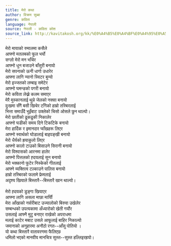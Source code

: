 ```yaml
---
title: मेरो कथा
author: विक्रम सुब्बा
genre: कविता
language: नेपाली
source: नेपाली - कविता कोश
source_link: http://kavitakosh.org/kk/%E0%A4%B5%E0%A4%BF%E0%A4%95%E0%A5%8D%E0%A4%B0%E0%A4%AE_%E0%A4%B8%E0%A5%81%E0%A4%AC%E0%A5%8D%E0%A4%AC%E0%A4%BE
---
```


मेरो मायाको रुमालमा कसैले  
आफ्नो मतलबको फूल भर्यो  
सग्लो मेरो मन भाँचेर  
आफ्नो धुन बजाउने बाँसुरी बनायो  
मेरो सपनाको ऊनी धागो उधारेर  
आफ्ना लागि न्यानो स्विटर बुन्यो  
मेरो इज्जतको लम्बाइ समेटेर  
आफ्नो घमन्डको पगरी बनायो  
मेरो कविता लेख्ने कलम समाएर  
मेरै मुस्कानलाई थुन्ने जेलको नक्सा बनायो  
दुःखमा सँगै बसी खिचेर टाँगेको हाम्रो तस्बिरलाई  
भित्ता समाउँदै भुइँबाट उक्लेको चिसो ओसले छुन थाल्यो।  
मेरो छातीको ढुकढुकी निकालेर  
आफ्नो घडीको समय दिने टिकटिके बनायो  
मेरा हार्दिक र इमानदार प्वाँखहरू लिएर  
आफ्नो स्वार्थको घोडालाई बाइपङ्खी बनायो  
मेरो धैर्यको ह्रयाकुलो लिएर  
आफ्नो कालो टाउको बिसाउने सिरानी बनायो  
मेरो विश्वासको आरनमा हालेर  
आफ्नो पित्तलको ह्दयलाई सुन बनायो  
मेरो भक्कानो फुटेर निस्केको गीतलाई  
आफ्ने व्यक्तित्व टल्काउने पालिस बनायो  
हाम्रो तस्बिरको फलामे फ्रेमलाई  
अदृश्य खियाले बिस्तारै--बिस्तारै खान थाल्यो।  
   
मेरो ह्दयको डुङ्गा खियाएर  
आफ्ना लागि असला माछा मार्योि  
मेरा आँखाको नर्सरीबाट उज्यालोको बिरुवा उखेलेर  
सम्बन्धको उपत्यकामा अँध्यारोको खेती गर्योर  
उसलाई आफ्नै मुटु बनाएर राखेको अपराधमा  
मलाई काटेर मबाट उसले आफूलाई बाहिर निकाल्यो  
जमानाको अनुहारमा अनौठो रगत--आँसु पोतियो ।  
यो कथा बिस्तारै वातावरणमा फैलिएछ  
धमिलो भएको मानवीय मानचित्र सुस्त--सुस्त हल्लिइरह्रयो।
